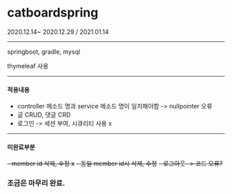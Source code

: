 # catboardspring

2020.12.14~ 2020.12.29 / 2021.01.14

* * *

springboot, gradle, mysql

thymeleaf 사용

* * *
#### 적용내용
- controller 메소드 명과 service 메소드 명이 일치해야함  -> nullpointer 오류 
- 글 CRUD, 댓글 CRD
- 로그인 -> 세션 부여, 시큐리티 사용 x

* * *

#### 미완료부분
~~- member id 삭제, 수정 x~~
~~- 동일 member id시 삭제, 수정~~
~~- 로그아웃 -> 코드 오류?~~

### 조금은 마무리 완료.
